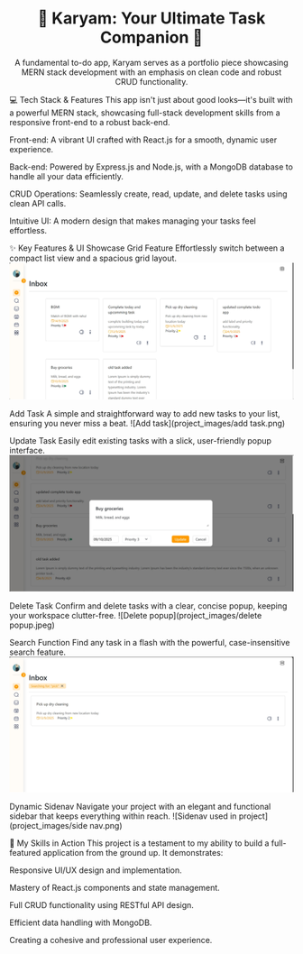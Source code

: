 <div align="center">
<h1>🚀 Karyam: Your Ultimate Task Companion 🚀</h1>
<p>A fundamental to-do app, Karyam serves as a portfolio piece showcasing MERN stack development with an emphasis on clean code and robust CRUD functionality.</p>
</div>

💻 Tech Stack & Features
This app isn't just about good looks—it's built with a powerful MERN stack, showcasing full-stack development skills from a responsive front-end to a robust back-end.

Front-end: A vibrant UI crafted with React.js for a smooth, dynamic user experience.

Back-end: Powered by Express.js and Node.js, with a MongoDB database to handle all your data efficiently.

CRUD Operations: Seamlessly create, read, update, and delete tasks using clean API calls.

Intuitive UI: A modern design that makes managing your tasks feel effortless.

✨ Key Features & UI Showcase
Grid Feature
Effortlessly switch between a compact list view and a spacious grid layout.
![Grid feature representation](project_images/grid.png)


Add Task
A simple and straightforward way to add new tasks to your list, ensuring you never miss a beat.
![Add task](project_images/add task.png)


Update Task
Easily edit existing tasks with a slick, user-friendly popup interface.
![Update task popup](project_images/update.png)


Delete Task
Confirm and delete tasks with a clear, concise popup, keeping your workspace clutter-free.
![Delete popup](project_images/delete popup.jpeg)


Search Function
Find any task in a flash with the powerful, case-insensitive search feature.
![Search function](project_images/searched.png)


Dynamic Sidenav
Navigate your project with an elegant and functional sidebar that keeps everything within reach.
![Sidenav used in project](project_images/side nav.png)

🌟 My Skills in Action
This project is a testament to my ability to build a full-featured application from the ground up. It demonstrates:

Responsive UI/UX design and implementation.

Mastery of React.js components and state management.

Full CRUD functionality using RESTful API design.

Efficient data handling with MongoDB.

Creating a cohesive and professional user experience.

